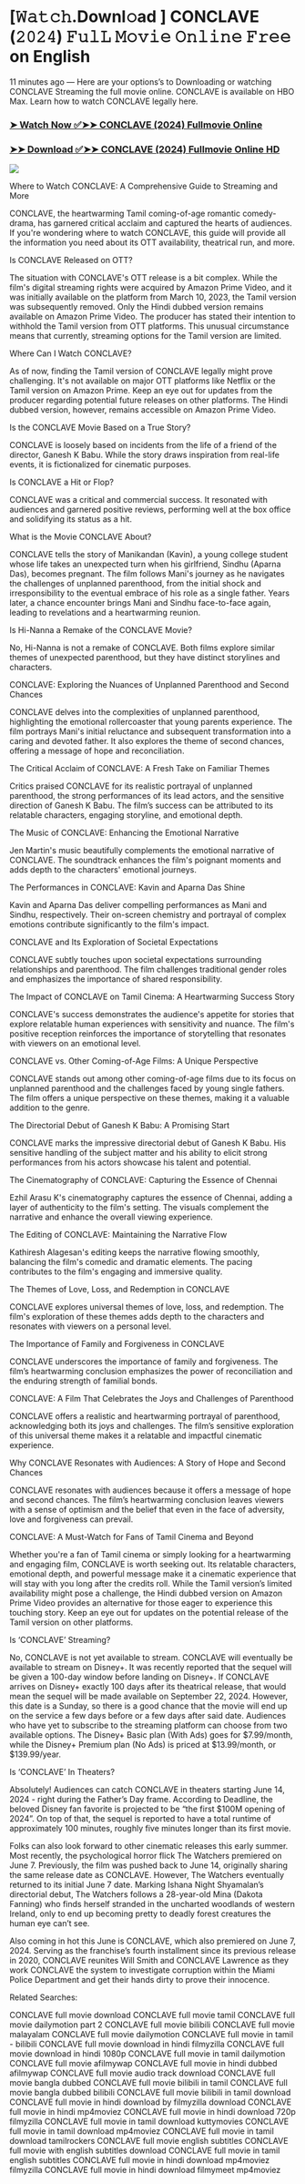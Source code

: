# [𝚆𝚊𝚝𝚌𝚑.Downl𝚘ad ] CONCLAVE (𝟸𝟶𝟸𝟺) 𝙵𝚞𝚕𝙻 𝙼𝚘𝚟𝚒𝚎 𝙾𝚗𝚕𝚒𝚗𝚎 𝙵𝚛𝚎𝚎 on English

11 minutes ago — Here are your options’s to Downloading or watching CONCLAVE Streaming the full movie online. CONCLAVE is available on HBO Max. Learn how to watch CONCLAVE legally here.


### [➤ Watch Now ✅➤➤ CONCLAVE (2024) Fullmovie Online](https://aaamiiin.com/en/movie/974576/CONCLAVE-discod)

### [➤➤ Download ✅➤➤ CONCLAVE (2024) Fullmovie Online HD](https://aaamiiin.com/en/movie/974576/CONCLAVE-discod)

<p dir="auto"><a href="https://aaamiiin.com/en/movie/974576/CONCLAVE-discod" title="PLAY NOW" rel="nofollow"><img src="https://i.imgur.com/jhNGoEt.gif" style="max-width: 100%;"></a></p>

Where to Watch CONCLAVE: A Comprehensive Guide to Streaming and More

CONCLAVE, the heartwarming Tamil coming-of-age romantic comedy-drama, has garnered critical acclaim and captured the hearts of audiences. If you're wondering where to watch CONCLAVE, this guide will provide all the information you need about its OTT availability, theatrical run, and more.

Is CONCLAVE Released on OTT?

The situation with CONCLAVE's OTT release is a bit complex. While the film's digital streaming rights were acquired by Amazon Prime Video, and it was initially available on the platform from March 10, 2023, the Tamil version was subsequently removed. Only the Hindi dubbed version remains available on Amazon Prime Video. The producer has stated their intention to withhold the Tamil version from OTT platforms. This unusual circumstance means that currently, streaming options for the Tamil version are limited.

Where Can I Watch CONCLAVE?

As of now, finding the Tamil version of CONCLAVE legally might prove challenging. It's not available on major OTT platforms like Netflix or the Tamil version on Amazon Prime. Keep an eye out for updates from the producer regarding potential future releases on other platforms. The Hindi dubbed version, however, remains accessible on Amazon Prime Video.

Is the CONCLAVE Movie Based on a True Story?

CONCLAVE is loosely based on incidents from the life of a friend of the director, Ganesh K Babu. While the story draws inspiration from real-life events, it is fictionalized for cinematic purposes.

Is CONCLAVE a Hit or Flop?

CONCLAVE was a critical and commercial success. It resonated with audiences and garnered positive reviews, performing well at the box office and solidifying its status as a hit.

What is the Movie CONCLAVE About?

CONCLAVE tells the story of Manikandan (Kavin), a young college student whose life takes an unexpected turn when his girlfriend, Sindhu (Aparna Das), becomes pregnant. The film follows Mani's journey as he navigates the challenges of unplanned parenthood, from the initial shock and irresponsibility to the eventual embrace of his role as a single father. Years later, a chance encounter brings Mani and Sindhu face-to-face again, leading to revelations and a heartwarming reunion.

Is Hi-Nanna a Remake of the CONCLAVE Movie?

No, Hi-Nanna is not a remake of CONCLAVE. Both films explore similar themes of unexpected parenthood, but they have distinct storylines and characters.

CONCLAVE: Exploring the Nuances of Unplanned Parenthood and Second Chances

CONCLAVE delves into the complexities of unplanned parenthood, highlighting the emotional rollercoaster that young parents experience. The film portrays Mani's initial reluctance and subsequent transformation into a caring and devoted father. It also explores the theme of second chances, offering a message of hope and reconciliation.

The Critical Acclaim of CONCLAVE: A Fresh Take on Familiar Themes

Critics praised CONCLAVE for its realistic portrayal of unplanned parenthood, the strong performances of its lead actors, and the sensitive direction of Ganesh K Babu. The film’s success can be attributed to its relatable characters, engaging storyline, and emotional depth.

The Music of CONCLAVE: Enhancing the Emotional Narrative

Jen Martin's music beautifully complements the emotional narrative of CONCLAVE. The soundtrack enhances the film's poignant moments and adds depth to the characters' emotional journeys.

The Performances in CONCLAVE: Kavin and Aparna Das Shine

Kavin and Aparna Das deliver compelling performances as Mani and Sindhu, respectively. Their on-screen chemistry and portrayal of complex emotions contribute significantly to the film's impact.

CONCLAVE and Its Exploration of Societal Expectations

CONCLAVE subtly touches upon societal expectations surrounding relationships and parenthood. The film challenges traditional gender roles and emphasizes the importance of shared responsibility.

The Impact of CONCLAVE on Tamil Cinema: A Heartwarming Success Story

CONCLAVE's success demonstrates the audience's appetite for stories that explore relatable human experiences with sensitivity and nuance. The film's positive reception reinforces the importance of storytelling that resonates with viewers on an emotional level.

CONCLAVE vs. Other Coming-of-Age Films: A Unique Perspective

CONCLAVE stands out among other coming-of-age films due to its focus on unplanned parenthood and the challenges faced by young single fathers. The film offers a unique perspective on these themes, making it a valuable addition to the genre.

The Directorial Debut of Ganesh K Babu: A Promising Start

CONCLAVE marks the impressive directorial debut of Ganesh K Babu. His sensitive handling of the subject matter and his ability to elicit strong performances from his actors showcase his talent and potential.

The Cinematography of CONCLAVE: Capturing the Essence of Chennai

Ezhil Arasu K's cinematography captures the essence of Chennai, adding a layer of authenticity to the film's setting. The visuals complement the narrative and enhance the overall viewing experience.

The Editing of CONCLAVE: Maintaining the Narrative Flow

Kathiresh Alagesan's editing keeps the narrative flowing smoothly, balancing the film's comedic and dramatic elements. The pacing contributes to the film's engaging and immersive quality.

The Themes of Love, Loss, and Redemption in CONCLAVE

CONCLAVE explores universal themes of love, loss, and redemption. The film's exploration of these themes adds depth to the characters and resonates with viewers on a personal level.

The Importance of Family and Forgiveness in CONCLAVE

CONCLAVE underscores the importance of family and forgiveness. The film’s heartwarming conclusion emphasizes the power of reconciliation and the enduring strength of familial bonds.

CONCLAVE: A Film That Celebrates the Joys and Challenges of Parenthood

CONCLAVE offers a realistic and heartwarming portrayal of parenthood, acknowledging both its joys and challenges. The film’s sensitive exploration of this universal theme makes it a relatable and impactful cinematic experience.

Why CONCLAVE Resonates with Audiences: A Story of Hope and Second Chances

CONCLAVE resonates with audiences because it offers a message of hope and second chances. The film’s heartwarming conclusion leaves viewers with a sense of optimism and the belief that even in the face of adversity, love and forgiveness can prevail.

CONCLAVE: A Must-Watch for Fans of Tamil Cinema and Beyond

Whether you're a fan of Tamil cinema or simply looking for a heartwarming and engaging film, CONCLAVE is worth seeking out. Its relatable characters, emotional depth, and powerful message make it a cinematic experience that will stay with you long after the credits roll. While the Tamil version’s limited availability might pose a challenge, the Hindi dubbed version on Amazon Prime Video provides an alternative for those eager to experience this touching story. Keep an eye out for updates on the potential release of the Tamil version on other platforms.


Is ‘CONCLAVE’ Streaming?

No, CONCLAVE is not yet available to stream. CONCLAVE will eventually be available to stream on Disney+. It was recently reported that the sequel will be given a 100-day window before landing on Disney+. If CONCLAVE arrives on Disney+ exactly 100 days after its theatrical release, that would mean the sequel will be made available on September 22, 2024. However, this date is a Sunday, so there is a good chance that the movie will end up on the service a few days before or a few days after said date. Audiences who have yet to subscribe to the streaming platform can choose from two available options. The Disney+ Basic plan (With Ads) goes for $7.99/month, while the Disney+ Premium plan (No Ads) is priced at $13.99/month, or $139.99/year.

Is ‘CONCLAVE’ In Theaters?

Absolutely! Audiences can catch CONCLAVE in theaters starting June 14, 2024 - right during the Father’s Day frame. According to Deadline, the beloved Disney fan favorite is projected to be “the first $100M opening of 2024”. On top of that, the sequel is reported to have a total runtime of approximately 100 minutes, roughly five minutes longer than its first movie.

Folks can also look forward to other cinematic releases this early summer. Most recently, the psychological horror flick The Watchers premiered on June 7. Previously, the film was pushed back to June 14, originally sharing the same release date as CONCLAVE. However, The Watchers eventually returned to its initial June 7 date. Marking Ishana Night Shyamalan’s directorial debut, The Watchers follows a 28-year-old Mina (Dakota Fanning) who finds herself stranded in the uncharted woodlands of western Ireland, only to end up becoming pretty to deadly forest creatures the human eye can’t see.

Also coming in hot this June is CONCLAVE, which also premiered on June 7, 2024. Serving as the franchise’s fourth installment since its previous release in 2020, CONCLAVE reunites Will Smith and CONCLAVE Lawrence as they work CONCLAVE the system to investigate corruption within the Miami Police Department and get their hands dirty to prove their innocence.


Related Searches:

CONCLAVE full movie download
CONCLAVE full movie tamil
CONCLAVE full movie dailymotion part 2
CONCLAVE full movie bilibili
CONCLAVE full movie malayalam
CONCLAVE full movie dailymotion
CONCLAVE full movie in tamil - bilibili
CONCLAVE full movie download in hindi filmyzilla
CONCLAVE full movie download in hindi 1080p
CONCLAVE full movie in tamil dailymotion
CONCLAVE full movie afilmywap
CONCLAVE full movie in hindi dubbed afilmywap
CONCLAVE full movie audio track download
CONCLAVE full movie bangla dubbed
CONCLAVE full movie bilibili in tamil
CONCLAVE full movie bangla dubbed bilibili
CONCLAVE full movie bilibili in tamil download
CONCLAVE full movie in hindi download by filmyzilla
download CONCLAVE full movie in hindi mp4moviez
CONCLAVE full movie in hindi download 720p filmyzilla
CONCLAVE full movie in tamil download kuttymovies
CONCLAVE full movie in tamil download mp4moviez
CONCLAVE full movie in tamil download tamilrockers
CONCLAVE full movie english subtitles
CONCLAVE full movie with english subtitles download
CONCLAVE full movie in tamil english subtitles
CONCLAVE full movie in hindi download mp4moviez filmyzilla
CONCLAVE full movie in hindi download filmymeet mp4moviez
